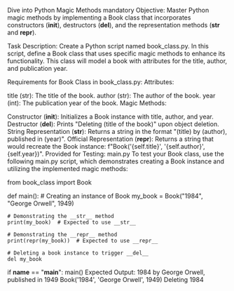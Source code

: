 Dive into Python Magic Methods
mandatory
Objective: Master Python magic methods by implementing a Book class that incorporates constructors (__init__), destructors (__del__), and the representation methods (__str__ and __repr__).

Task Description:
Create a Python script named book_class.py. In this script, define a Book class that uses specific magic methods to enhance its functionality. This class will model a book with attributes for the title, author, and publication year.

Requirements for Book Class in book_class.py:
Attributes:

title (str): The title of the book.
author (str): The author of the book.
year (int): The publication year of the book.
Magic Methods:

Constructor (__init__): Initializes a Book instance with title, author, and year.
Destructor (__del__): Prints "Deleting (title of the book)" upon object deletion.
String Representation (__str__): Returns a string in the format "(title) by (author), published in (year)".
Official Representation (__repr__): Returns a string that would recreate the Book instance: f"Book('{self.title}', '{self.author}', {self.year})".
Provided for Testing: main.py
To test your Book class, use the following main.py script, which demonstrates creating a Book instance and utilizing the implemented magic methods:

from book_class import Book

def main():
    # Creating an instance of Book
    my_book = Book("1984", "George Orwell", 1949)

    # Demonstrating the __str__ method
    print(my_book)  # Expected to use __str__

    # Demonstrating the __repr__ method
    print(repr(my_book))  # Expected to use __repr__

    # Deleting a book instance to trigger __del__
    del my_book

if __name__ == "__main__":
    main()
Expected Output:
1984 by George Orwell, published in 1949
Book('1984', 'George Orwell', 1949)
Deleting 1984
